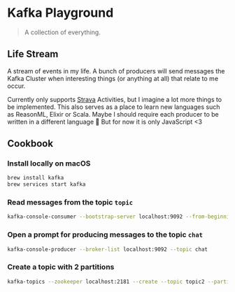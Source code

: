# Kafka Playground

> A collection of everything.

## Life Stream

A stream of events in my life. A bunch of producers will send messages the Kafka Cluster when interesting things (or anything at all) that relate to me occur.

Currently only supports [Strava](https://strava.com) Activities, but I imagine a lot more things to be implemented. This also serves as a place to learn new languages such as ReasonML, Elixir or Scala. Maybe I should require each producer to be written in a different language 🤔 But for now it is only JavaScript <3

## Cookbook

### Install locally on macOS

```bash
brew install kafka
brew services start kafka
```

### Read messages from the topic `topic`

```bash
kafka-console-consumer --bootstrap-server localhost:9092 --from-beginning --topic topic
```

### Open a prompt for producing messages to the topic `chat`

```bash
kafka-console-producer --broker-list localhost:9092 --topic chat
```

### Create a topic with 2 partitions

```bash
kafka-topics --zookeeper localhost:2181 --create --topic topic2 --partitions 2 --replication-factor 1
```

